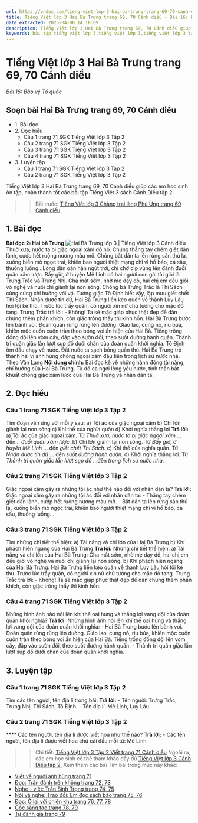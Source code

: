 ```yaml
---
url: https://vndoc.com/tieng-viet-lop-3-hai-ba-trung-trang-69-70-canh-dieu-290954
title: Tiếng Việt lớp 3 Hai Bà Trưng trang 69, 70 Cánh diều - Bài 16: Bảo vệ Tổ quốc - VnDoc.com
date_extracted: 2025-04-08 14:18:09
description: Tiếng Việt lớp 3 Hai Bà Trưng trang 69, 70 Cánh diều giúp các em học sinh ôn tập, củng cố kiến thức môn Tiếng Việt lớp 3. Mời các em cùng tham khảo.
keywords: bài tập tiếng việt lớp 3,tiếng việt lớp 3,tiếng việt lớp 3 tập 2,bài tập tiếng việt lớp 3 tập 2,tiếng việt 3 tập 2,tiếng việt lớp 3 cánh diều,tiếng việt 3 cánh diều,tiếng việt lớp 3 tập 2 cánh diều,tiếng việt lớp 3 cd,tiếng việt 3 cánh diều tập 2,Hai Bà Trưng trang 69 Cánh diều,soạn bài Hai Bà Trưng trang 69,soạn bài Hai Bà Trưng trang 69 cánh diều
---
```


# Tiếng Việt lớp 3 Hai Bà Trưng trang 69, 70 Cánh diều
 _Bài 16: Bảo vệ Tổ quốc_
## Soạn bài Hai Bà Trưng trang 69, 70 Cánh diều
  * 1\. Bài đọc
  * 2\. Đọc hiểu 
    * Câu 1 trang 71 SGK Tiếng Việt lớp 3 Tập 2
    * Câu 2 trang 71 SGK Tiếng Việt lớp 3 Tập 2
    * Câu 3 trang 71 SGK Tiếng Việt lớp 3 Tập 2
    * Câu 4 trang 71 SGK Tiếng Việt lớp 3 Tập 2
  * 3\. Luyện tập 
    * Câu 1 trang 71 SGK Tiếng Việt lớp 3 Tập 2
    * Câu 2 trang 71 SGK Tiếng Việt lớp 3 Tập 2

Tiếng Việt lớp 3 Hai Bà Trưng trang 69, 70 Cánh diều giúp các em hoc sinh ôn tập, hoàn thành tốt các bài tập Tiếng Việt 3  sách Cánh Diều tập 2.
>> Bài trước: [Tiếng Việt lớp 3 Chàng trai làng Phù Ủng trang 69 Cánh diều](<https://vndoc.com/tieng-viet-lop-3-chang-trai-lang-phu-ung-trang-69-canh-dieu-290925>)
## **1\. Bài đọc**
**Bài đọc 2: Hai bà Trưng**
![Hai Bà Trưng lớp 3 | Tiếng Việt lớp 3 Cánh diều](https://i.vdoc.vn/data/image/2023/03/07/hai-ba-trung-trang-69-70-71-130325.png)
Thuở xưa, nước ta bị giặc ngoại xâm đô hộ. Chúng thẳng tay chém giết dân lành, cướp hết ruộng nương màu mỡ. Chúng bắt dân ta lên rừng săn thú lạ, xuống biển mò ngọc trai, khiến bao người thiệt mạng chỉ vì hổ báo, cá sấu, thuồng luồng…Lòng dân oán hận ngút trời, chỉ chờ dịp vùng lên đánh đuổi quân xâm lược.
Bấy giờ, ở huyện Mê Linh có hai người con gái tài giỏi là Trưng Trắc và Trưng Nhị. Cha mất sớm, nhờ mẹ dạy dỗ, hai chị em đều giỏi võ nghệ và nuôi chí giành lại non sông. Chồng bà Trưng Trắc là Thi  Sách cùng cùng chí hướng với vợ. Tướng giặc Tô Định biết vậy, lập mưu giết chết Thi Sách.
Nhận được tin dữ, Hai Bà Trưng liền kéo quên về thành Luy Lâu hỏi tội kẻ thù. Trước lúc trẩy quân, có người xin nữ chủ tướng cho mặc đồ tang. Trưng Trắc trả lời:
\- Không\! Ta sẽ mặc giáp phục thật đẹp để dân chúng thêm phấn khích, còn giặc trông thấy thì kinh hồn.
Hai Bà Trưng bước lên bành voi. Đoàn quân rùng rùng lên đường. Giáo lao, cung nỏ, rìu búa, khiên mộc cuồn cuộn tràn theo bóng voi ẩn hiện của Hai Bà. Tiếng trống đồng dội lên vòm cây, đập vào sườn đồi, theo suốt đường hành quân.
Thành trì quân giặc lần lượt sụp đổ dưới chân của đoàn quân khởi nghĩa. Tô Định ôm đầu chạy về nước. Đất nước ta sạch bóng quân thù. Hai Bà Trưng trở thành hai vị anh hùng chống ngoại xâm đầu tiên trong lịch sử nước nhà.
Theo Văn Lang
**Nội dung chính:** Bài đọc kể về những hành động tài năng, chí hướng của Hai Bà Trưng. Từ đó ca ngợi lòng yêu nước, tinh thần bất khuất chống giặc xâm lược của Hai Bà Trưng và nhân dân ta.
## **2\. Đọc hiểu**
### **Câu 1 trang 71 SGK Tiếng Việt lớp 3 Tập 2**
Tìm đoạn văn ứng với mỗi ý sau:
a\) Tội ác của giặc ngoại xâm
b\) Chí lớn giành lại non sông
c\) Khí thế của nghĩa quân
d\) Khởi nghĩa thắng lợi
**Trả lời:**
a\) Tội ác của giặc ngoại xâm. Từ _Thuở xưa, nước ta bị giặc ngoại xâm_ … đến… _đuổi quân xâm lược._
b\) Chí lớn giành lại non sông. Từ _Bấy giờ, ở huyện Mê Linh_ … đến _giết chết Thi Sách._
c\) Khí thế của nghĩa quân. Từ _Nhận được tin dữ_ … đến _suốt đường hành quân._
d\) Khởi nghĩa thắng lợi. Từ _Thành trì quân giặc lần lượt sụp đổ_ …đến _trong_ _lịch sử nước nhà._
### **Câu 2 trang 71 SGK Tiếng Việt lớp 3 Tập 2**
Giặc ngoại xâm gây ra những tội ác như thế nào đối với nhân dân ta?
**Trả lời:**
Giặc ngoại xâm gây ra những tội ác đối với nhân dân ta:
\- Thẳng tay chém giết dân lành, cướp hết ruộng nương màu mỡ.
\- Bắt dân ta lên rừng săn thú lạ, xuống biển mò ngọc trai, khiến bao người thiệt mạng chỉ vì hổ báo, cá sấu, thuồng luồng…
### **Câu 3 trang 71 SGK Tiếng Việt lớp 3 Tập 2**
Tìm những chi tiết thể hiện:
a\) Tài năng và chí lớn của Hai Bà Trưng
b\) Khí phách hiên ngang của Hai Bà Trưng
**Trả lời:**
Những chi tiết thể hiện:
a\) Tài năng và chí lớn của Hai Bà Trưng: Cha mất sớm, nhờ mẹ dạy dỗ, hai chị em đều giỏi võ nghệ và nuôi chí giành lại non sông.
b\) Khí phách hiên ngang của Hai Bà Trưng:
Hai Bà Trưng liền kéo quân về thành Luy Lâu hỏi tội kẻ thù. Trước lúc trẩy quân, có người xin nữ chủ tướng cho mặc đồ tang. Trưng Trắc trả lời:
\- Không\! Ta sẽ mặc giáp phục thật đẹp để dân chúng thêm phấn khích, còn giặc trông thấy thì kinh hồn.
### **Câu 4 trang 71 SGK Tiếng Việt lớp 3 Tập 2**
Những hình ảnh nào nói lên khí thế oai hùng và thắng lợi vang dội của đoàn quân khỏi nghĩa?
**Trả lời:**
Những hình ảnh nói lên khí thế oai hùng và thắng lợi vang dội của đoàn quân khởi nghĩa:
\- Hai Bà Trưng bước lên bành voi. Đoàn quân rùng rùng lên đường. Giáo lao, cung nỏ, rìu búa, khiên mộc cuồn cuộn tràn theo bóng voi ẩn hiện của Hai Bà. Tiếng trống đồng dội lên vòm cây, đập vào sườn đồi, theo suốt đường hành quân.
\- Thành trì quân giặc lần lượt sụp đổ dưới chân của đoàn quân khởi nghĩa.
## **3\. Luyện tập**
### **Câu 1 trang 71 SGK Tiếng Việt lớp 3 Tập 2**
Tìm các tên người, tên địa lí trong bài.
**Trả lời:**
\- Tên người: Trưng Trắc, Trưng Nhị, Thi  Sách, Tô Định.
\- Tên địa lí: Mê Linh, Luy Lâu.
### **Câu 2 trang 71 SGK Tiếng Việt lớp 3 Tập 2**
**** Các tên người, tên địa lí được viết hoa như thế nào?
**Trả lời:**
\- Các tên người, tên địa lí được viết hoa chữ cái đầu mỗi từ: Mê Linh
>> Chi tiết: [Tiếng Việt lớp 3 Tập 2 Viết trang 71 Cánh diều](<https://vndoc.com/tieng-viet-lop-3-tap-2-viet-trang-71-canh-dieu-290960>)
Ngoài ra, các em học sinh có thể tham khảo đầy đủ [Tiếng Việt lớp 3 Cánh Diều tập 2.](<https://vndoc.com/tieng-viet-lop-3-cd-tap2>)
Xem thêm các bài Tìm bài trong mục này khác:
  * [Viết về người anh hùng trang 71](</tieng-viet-lop-3-tap-2-viet-trang-71-canh-dieu-290960>)
  * [Đọc: Trận đánh trên không trang 72, 73](</tieng-viet-lop-3-tran-danh-tren-khong-trang-72-73-canh-dieu-290969>)
  * [Nghe - viết: Trần Bình Trọng trang 74, 75](</tieng-viet-lop-3-tap-2-viet-trang-74-75-canh-dieu-291017>)
  * [Nói và nghe: Trao đổi: Em đọc sách báo trang 75, 76](</tieng-viet-lop-3-tap-2-em-doc-sach-bao-trang-75-76-canh-dieu-291018>)
  * [Đọc: Ở lại với chiến khu trang 76, 77, 78](</tap-doc-lop-3-o-lai-voi-chien-khu-140747>)
  * [Góc sáng tạo trang 78, 79](</tieng-viet-lop-3-tap-2-goc-sang-tao-trang-78-79-canh-dieu-291021>)
  * [Tự đánh giá trang 79](</tieng-viet-lop-3-tap-2-tu-danh-gia-trang-79-canh-dieu-291023>)

